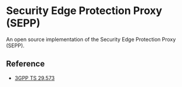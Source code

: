 # Security Edge Protection Proxy (SEPP)

An open source implementation of the Security Edge Protection Proxy (SEPP).

## Reference

- [3GPP TS 29.573](https://www.etsi.org/deliver/etsi_ts/129500_129599/129573/15.01.00_60/ts_129573v150100p.pdf)
